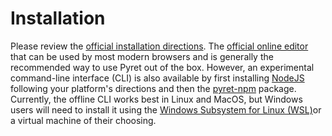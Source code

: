 # Installation

Please review the [official installation directions]. The [official online editor] that can be used by most modern browsers and is generally the recommended way to use Pyret out of the box. However, an experimental command-line interface (CLI) is also available by first installing [NodeJS] following your platform's directions and then the [pyret-npm] package. Currently, the offline CLI works best in Linux and MacOS, but Windows users will need to install it using the [Windows Subsystem for Linux (WSL)]or a virtual machine of their choosing.

[official installation directions]: https://pyret.org/set-sail/
[NodeJS]: https://nodejs.org/en/download
[pyret-npm]: https://npm.io/package/pyret-npm
[official online editor]: https://code.pyret.org/editor
[Windows Subsystem for Linux (WSL)]: https://learn.microsoft.com/en-us/windows/wsl/about
